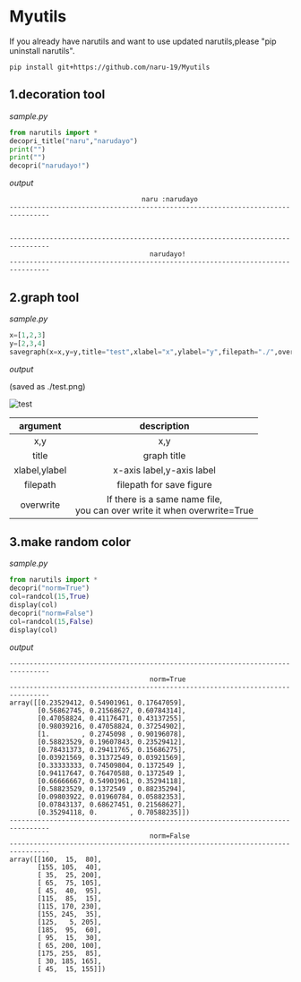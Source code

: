 # Myutils

If you already have narutils and want to use updated narutils,please "pip uninstall narutils".

```
pip install git+https://github.com/naru-19/Myutils
```


## 1.decoration tool





*sample.py*

```python
from narutils import *
decopri_title("naru","narudayo")
print("")
print("")
decopri("narudayo!")
```

*output*

```
                                 naru :narudayo                                 
--------------------------------------------------------------------------------


--------------------------------------------------------------------------------
                                   narudayo!                                   
--------------------------------------------------------------------------------
```

## 2.graph tool
*sample.py*

```python
x=[1,2,3]
y=[2,3,4]
savegraph(x=x,y=y,title="test",xlabel="x",ylabel="y",filepath="./",overwrite=False)
```

*output*

(saved as ./test.png)



![test](https://user-images.githubusercontent.com/61283753/119245185-2c7e9c80-bbb2-11eb-8686-8b0d8c484dbd.png)



|   argument    |                         description                          |
| :-----------: | :----------------------------------------------------------: |
|      x,y      |                             x,y                              |
|     title     |                         graph title                          |
| xlabel,ylabel |                  x-axis label,y-axis label                   |
|   filepath    |                   filepath for save figure                   |
|   overwrite   | If there is a same name file,<br> you can over write it when overwrite=True |


## 3.make random color

*sample.py*
```python
from narutils import *
decopri("norm=True")
col=randcol(15,True)
display(col)
decopri("norm=False")
col=randcol(15,False)
display(col)
```

*output*

```
--------------------------------------------------------------------------------
                                   norm=True                                   
--------------------------------------------------------------------------------
array([[0.23529412, 0.54901961, 0.17647059],
       [0.56862745, 0.21568627, 0.60784314],
       [0.47058824, 0.41176471, 0.43137255],
       [0.98039216, 0.47058824, 0.37254902],
       [1.        , 0.2745098 , 0.90196078],
       [0.58823529, 0.19607843, 0.23529412],
       [0.78431373, 0.29411765, 0.15686275],
       [0.03921569, 0.31372549, 0.03921569],
       [0.33333333, 0.74509804, 0.1372549 ],
       [0.94117647, 0.76470588, 0.1372549 ],
       [0.66666667, 0.54901961, 0.35294118],
       [0.58823529, 0.1372549 , 0.88235294],
       [0.09803922, 0.01960784, 0.05882353],
       [0.07843137, 0.68627451, 0.21568627],
       [0.35294118, 0.        , 0.70588235]])
--------------------------------------------------------------------------------
                                   norm=False                                   
--------------------------------------------------------------------------------
array([[160,  15,  80],
       [155, 105,  40],
       [ 35,  25, 200],
       [ 65,  75, 105],
       [ 45,  40,  95],
       [115,  85,  15],
       [115, 170, 230],
       [155, 245,  35],
       [125,   5, 205],
       [185,  95,  60],
       [ 95,  15,  30],
       [ 65, 200, 100],
       [175, 255,  85],
       [ 30, 185, 165],
       [ 45,  15, 155]])
```
